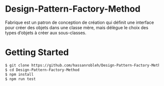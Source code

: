 # Design-Pattern-Factory-Method

Fabrique est un patron de conception de création qui définit
une interface pour créer des objets dans une classe mère, mais
délègue le choix des types d’objets à créer aux sous-classes.

# Getting Started

```bash
$ git clone https://github.com/hassanrobleh/Design-Pattern-Factory-Method.git
$ cd Design-Pattern-Factory-Method
$ npm install
$ npm run test
```
